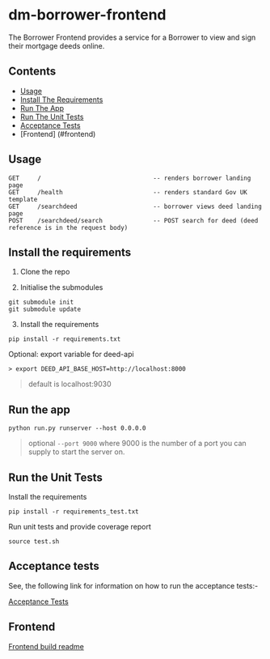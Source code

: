 # dm-borrower-frontend

The Borrower Frontend provides a service for a Borrower to view and sign their
mortgage deeds online.

## Contents
- [Usage](#usage)
- [Install The Requirements](#install-the-requirements)
- [Run The App](#run-the-app)
- [Run The Unit Tests](#run-the-unit-tests)
- [Acceptance Tests](#acceptance-tests)
- [Frontend] (#frontend)

## Usage
```
GET     /                               -- renders borrower landing page
GET     /health                         -- renders standard Gov UK template
GET     /searchdeed                     -- borrower views deed landing page
POST    /searchdeed/search              -- POST search for deed (deed reference is in the request body)
```

## Install the requirements

1. Clone the repo

2. Initialise the submodules

```
git submodule init
git submodule update
```

3. Install the requirements
```
pip install -r requirements.txt
```

Optional: export variable for deed-api
```
> export DEED_API_BASE_HOST=http://localhost:8000
```

> default is localhost:9030


## Run the app
```
python run.py runserver --host 0.0.0.0
```
> optional ```--port 9000``` where 9000 is the number of a port you can supply to start the server on.


## Run the Unit Tests

Install the requirements
```
pip install -r requirements_test.txt
```

Run unit tests and provide coverage report

```
source test.sh
```

## Acceptance tests

See, the following link for information on how to run the acceptance tests:-

[Acceptance Tests](https://192.168.249.38/digital-mortgage/acceptance-tests)

## Frontend

[Frontend build readme](https://192.168.249.38/digital-mortgage/borrower-frontend/build/readme.md)


